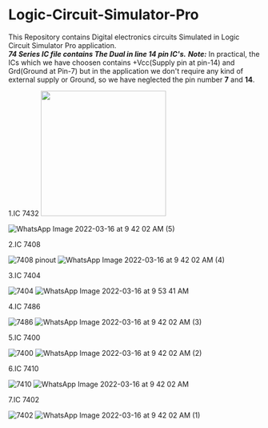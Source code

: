 # Logic-Circuit-Simulator-Pro
This Repository contains Digital electronics circuits Simulated in Logic Circuit Simulator Pro application.          
       ***74 Series IC file contains The Dual in line 14 pin IC's.***
***Note:*** In practical, the ICs which we have choosen contains +Vcc(Supply pin at pin-14) and Grd(Ground at Pin-7) but in the application we don't require any kind of external supply or Ground, so we have neglected the pin number **7** and **14**.

1.IC 7432
<img src="https://user-images.githubusercontent.com/85921230/158516197-0f3fefee-4e39-4640-aed7-3163070cb7e6.jpeg" width="250" height="250" />

![WhatsApp Image 2022-03-16 at 9 42 02 AM (5)](https://user-images.githubusercontent.com/85921230/158516266-b997b9f3-ecc2-479f-b376-87d35f45fee4.jpeg)

2.IC 7408 

![7408 pinout](https://user-images.githubusercontent.com/85921230/158516298-2ef3a36f-4d58-49e3-a254-4ab83505ce0a.jpeg)
![WhatsApp Image 2022-03-16 at 9 42 02 AM (4)](https://user-images.githubusercontent.com/85921230/158516320-38cbbe4a-7015-466d-92cc-a672720b2f45.jpeg)

3.IC 7404

![7404](https://user-images.githubusercontent.com/85921230/158516349-af1b7d44-bb1f-4e8d-b274-86f664b96917.jpeg)
![WhatsApp Image 2022-03-16 at 9 53 41 AM](https://user-images.githubusercontent.com/85921230/158516518-484e28f2-0032-4e9b-a4e0-d402fa8b450a.jpeg)

4.IC 7486

![7486](https://user-images.githubusercontent.com/85921230/158516584-12871339-047c-4dcf-a7fa-b7f5ce879bf0.jpeg)
![WhatsApp Image 2022-03-16 at 9 42 02 AM (3)](https://user-images.githubusercontent.com/85921230/158516599-d18bf25b-461e-4d92-8c45-4e41490dfee3.jpeg)


5.IC 7400

![7400](https://user-images.githubusercontent.com/85921230/158516643-29b570a1-ce98-4a51-9f4e-a9cb3e306b3e.jpeg)
![WhatsApp Image 2022-03-16 at 9 42 02 AM (2)](https://user-images.githubusercontent.com/85921230/158516668-066fbd06-ecf4-428b-9dba-ca4a99ff9b9e.jpeg)

6.IC 7410

![7410](https://user-images.githubusercontent.com/85921230/158516682-353ea3aa-f6d9-4819-bfc6-5c1e02cb389a.jpeg)
![WhatsApp Image 2022-03-16 at 9 42 02 AM](https://user-images.githubusercontent.com/85921230/158516702-abfe8f56-fc36-4b7e-8b74-c131a4bd98ca.jpeg)


7.IC 7402

![7402](https://user-images.githubusercontent.com/85921230/158516724-f29a54a3-4c53-4b14-b88e-532cd1282f20.jpeg)
![WhatsApp Image 2022-03-16 at 9 42 02 AM (1)](https://user-images.githubusercontent.com/85921230/158516762-99dd8e63-a942-4e26-884a-66069a0404a3.jpeg)
